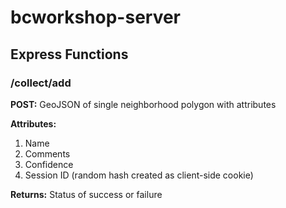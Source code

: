# bcworkshop-server

## Express Functions

### /collect/add

**POST:** GeoJSON of single neighborhood polygon with attributes

**Attributes:**

1. Name
2. Comments
3. Confidence
4. Session ID (random hash created as client-side cookie)

**Returns:** Status of success or failure
